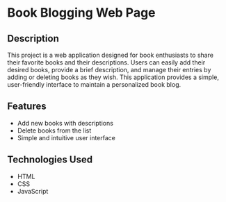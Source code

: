 # Book Blogging Web Page

## Description
This project is a web application designed for book enthusiasts to share their favorite books and their descriptions. Users can easily add their desired books, provide a brief description, and manage their entries by adding or deleting books as they wish. This application provides a simple, user-friendly interface to maintain a personalized book blog.

## Features
- Add new books with descriptions
- Delete books from the list
- Simple and intuitive user interface

## Technologies Used
- HTML
- CSS
- JavaScript
